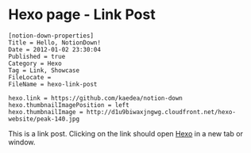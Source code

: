 # Hexo page - Link Post

```
[notion-down-properties]
Title = Hello, NotionDown!
Date = 2012-01-02 23:30:04
Published = true
Category = Hexo
Tag = Link, Showcase
FileLocate = 
FileName = hexo-link-post

hexo.link = https://github.com/kaedea/notion-down
hexo.thumbnailImagePosition = left
hexo.thumbnailImage = http://d1u9biwaxjngwg.cloudfront.net/hexo-website/peak-140.jpg
```

This is a link post. Clicking on the link should open [Hexo](http://www.hexo.io/) in a new tab or window.

<!-- more -->